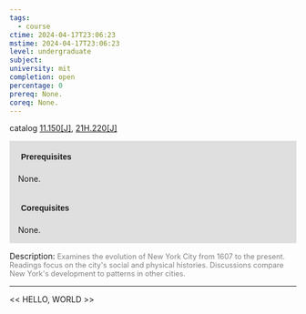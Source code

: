 ```yaml
---
tags:
  - course
ctime: 2024-04-17T23:06:23
mstime: 2024-04-17T23:06:23
level: undergraduate
subject: 
university: mit
completion: open
percentage: 0
prereq: None.
coreq: None.
---
```


catalog [11.150[J]](http://student.mit.edu/catalog/m11a.html#11.150), [21H.220[J]](http://student.mit.edu/catalog/m21Ha.html#21H.220)

<span style="display: block; padding: 15px; background-color: rgb(100, 100, 100, 0.2);"><font id="m_prereq681_0" style="display: block; font-family: Arial, sans-serif; font-weight: bold; padding: 5px">Prerequisites</font><br><span id="prereq681_0">None.</span></span>
<span style="display: block; padding: 15px; background-color: rgb(100, 100, 100, 0.2);"><font id="m_coreq681_0" style="display: block; font-family: Arial, sans-serif; font-weight: bold; padding: 5px">Corequisites</font><br><span id="coreq681_0">None.</span></span>

<font style="">Description:</font>
<font style="color: grey; font-size: 0.8rem;">Examines the evolution of New York City from 1607 to the present. Readings focus on the city's social and physical histories. Discussions compare New York's development to patterns in other cities.</font>



---

<< HELLO, WORLD >>
